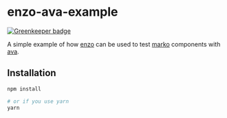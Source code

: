 # enzo-ava-example

[![Greenkeeper badge](https://badges.greenkeeper.io/charlieduong94/enzo-ava-example.svg)](https://greenkeeper.io/)

A simple example of how [enzo](https://github.com/charlieduong94/enzo)
can be used to test [marko](https://github.com/marko-js/marko) components
with [ava](https://github.com/avajs/ava).

## Installation

```sh
npm install

# or if you use yarn
yarn
```


